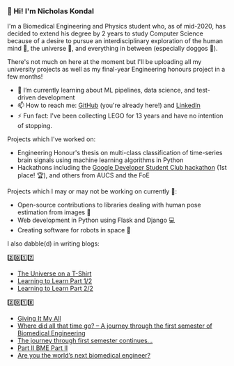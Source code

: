### 👋 Hi! I'm Nicholas Kondal

I'm a Biomedical Engineering and Physics student who, as of mid-2020, has decided to extend his degree by 2 years to study Computer Science because of a desire to pursue an interdisciplinary exploration of the human mind 🧠, the universe 🌌, and everything in between (especially doggos 🐶).

There's not much on here at the moment but I'll be uploading all my university projects as well as my final-year Engineering honours project in a few months!

- 🌱 I’m currently learning about ML pipelines, data science, and test-driven development
- 📫 How to reach me: [GitHub](https://github.com/nickykay98/) (you're already here!) and [LinkedIn](https://www.linkedin.com/in/nicholas-kondal/)
- ⚡ Fun fact: I've been collecting LEGO for 13 years and have no intention of stopping.

Projects which I've worked on:
- Engineering Honour's thesis on multi-class classification of time-series brain signals using machine learning algorithms in Python
- Hackathons including the [Google Developer Student Club hackathon](https://devpost.com/software/qualia) (1st place! 🏆), and others from AUCS and the FoE

Projects which I may or may not be working on currently 🤫:
- Open-source contributions to libraries dealing with human pose estimation from images 🤺
- Web development in Python using Flask and Django 💻
- Creating software for robots in space 🌌

I also dabble(d) in writing blogs:

2️⃣0️⃣1️⃣7️⃣
  - [The Universe on a T-Shirt](https://sciencescholars2017.wordpress.com/2017/08/13/the-universe-on-a-t-shirt/)
  - [Learning to Learn Part 1/2](https://sciencescholars2017.wordpress.com/2017/09/24/learning-to-learn/)
  - [Learning to Learn Part 2/2](https://sciencescholars2017.wordpress.com/2017/10/16/learning-to-learn-part-2-of-2)

2️⃣0️⃣1️⃣8️⃣ 
  - [Giving It My All](https://student-editorials.blogs.auckland.ac.nz/2018/06/26/giving-it-my-all/)
  - [Where did all that time go? – A journey through the first semester of Biomedical Engineering](https://student-editorials.blogs.auckland.ac.nz/2018/08/06/where-did-all-that-time-go-a-journey-through-the-first-semester-of-biomedical-engineering/)
  - [The journey through first semester continues…](https://student-editorials.blogs.auckland.ac.nz/2018/09/02/the-journey-through-first-semester-continues/)
  - [Part II BME Part II](https://student-editorials.blogs.auckland.ac.nz/2018/09/23/part-ii-bme-part-ii/)
  - [Are you the world’s next biomedical engineer?](https://student-editorials.blogs.auckland.ac.nz/2018/11/11/are-you-the-worlds-next-biomedical-engineer/)

<!--
**nickykay98/nickykay98** is a ✨ _special_ ✨ repository because its `README.md` (this file) appears on your GitHub profile.

Here are some ideas to get you started:

- 🔭 I’m currently working on ...
- 🌱 I’m currently learning ...
- 👯 I’m looking to collaborate on ...
- 🤔 I’m looking for help with ...
- 💬 Ask me about ...
- 📫 How to reach me: ...
- 😄 Pronouns: ...
- ⚡ Fun fact: ...
-->
